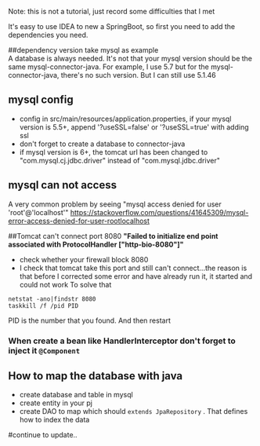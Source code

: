 Note: this is not a tutorial, just record some difficulties that I met

It's easy to use IDEA to new a SpringBoot, so first you need to add the dependencies you need.

##dependency version take mysql as example	
A database is always needed. It's not that your mysql version should be the same mysql-connector-java. For example, I use 5.7 but for the mysql-connector-java, there's no such version. But I can still use 5.1.46

## mysql config
- config in src/main/resources/application.properties, if your mysql version is 5.5+, append '?useSSL=false' or '?useSSL=true' with adding ssl
- don't forget to create a database to connector-java
- if mysql version is 6+, the tomcat url has been changed to "com.mysql.cj.jdbc.driver" instead of "com.mysql.jdbc.driver"

## mysql can not access
A very common problem by seeing "mysql access denied for user 'root'@'localhost'"
https://stackoverflow.com/questions/41645309/mysql-error-access-denied-for-user-rootlocalhost

##Tomcat can't connect port 8080
**"Failed to initialize end point associated with ProtocolHandler ["http-bio-8080"]"**	
- check whether your firewall block 8080
- I check that tomcat take this port and still can't connect...the reason is that before I corrected some error and have already run it, it started and could not work
To solve that 
```
netstat -ano|findstr 8080
taskkill /f /pid PID
```
PID is the number that you found. And then restart

### When create a bean like HandlerInterceptor don't forget to inject it ```@Component```

## How to map the database with java
- create database and table in mysql
- create entity in your pj
- create DAO to map which should ```extends JpaRepository``` . That defines how to index the data

#continue to update..